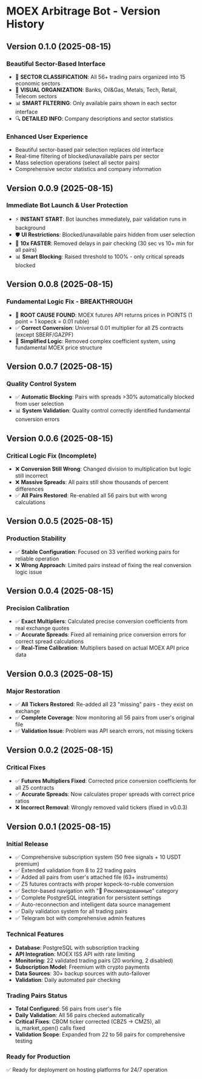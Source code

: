 # MOEX Arbitrage Bot - Version History

## Version 0.1.0 (2025-08-15)

### Beautiful Sector-Based Interface
- 🎯 **SECTOR CLASSIFICATION**: All 56+ trading pairs organized into 15 economic sectors
- 🏦 **VISUAL ORGANIZATION**: Banks, Oil&Gas, Metals, Tech, Retail, Telecom sectors
- 📊 **SMART FILTERING**: Only available pairs shown in each sector interface
- 🔍 **DETAILED INFO**: Company descriptions and sector statistics

### Enhanced User Experience  
- Beautiful sector-based pair selection replaces old interface
- Real-time filtering of blocked/unavailable pairs per sector
- Mass selection operations (select all sector pairs)
- Comprehensive sector statistics and company information

## Version 0.0.9 (2025-08-15)

### Immediate Bot Launch & User Protection
- ⚡ **INSTANT START**: Bot launches immediately, pair validation runs in background  
- 🛡️ **UI Restrictions**: Blocked/unavailable pairs hidden from user selection
- 🚀 **10x FASTER**: Removed delays in pair checking (30 sec vs 10+ min for all pairs)
- 📊 **Smart Blocking**: Raised threshold to 100% - only critical spreads blocked

## Version 0.0.8 (2025-08-15)

### Fundamental Logic Fix - BREAKTHROUGH
- 🎯 **ROOT CAUSE FOUND**: MOEX futures API returns prices in POINTS (1 point = 1 kopeck = 0.01 ruble)
- ✅ **Correct Conversion**: Universal 0.01 multiplier for all Z5 contracts (except SBERF/GAZPF) 
- 🔧 **Simplified Logic**: Removed complex coefficient system, using fundamental MOEX price structure

## Version 0.0.7 (2025-08-15)

### Quality Control System
- ✅ **Automatic Blocking**: Pairs with spreads >30% automatically blocked from user selection  
- 📊 **System Validation**: Quality control correctly identified fundamental conversion errors

## Version 0.0.6 (2025-08-15)

### Critical Logic Fix (Incomplete)
- ❌ **Conversion Still Wrong**: Changed division to multiplication but logic still incorrect
- ❌ **Massive Spreads**: All pairs still show thousands of percent differences
- ✅ **All Pairs Restored**: Re-enabled all 56 pairs but with wrong calculations

## Version 0.0.5 (2025-08-15)

### Production Stability
- ✅ **Stable Configuration**: Focused on 33 verified working pairs for reliable operation
- ❌ **Wrong Approach**: Limited pairs instead of fixing the real conversion logic issue

## Version 0.0.4 (2025-08-15)

### Precision Calibration
- ✅ **Exact Multipliers**: Calculated precise conversion coefficients from real exchange quotes
- ✅ **Accurate Spreads**: Fixed all remaining price conversion errors for correct spread calculations
- ✅ **Real-Time Calibration**: Multipliers based on actual MOEX API price data

## Version 0.0.3 (2025-08-15)

### Major Restoration
- ✅ **All Tickers Restored**: Re-added all 23 "missing" pairs - they exist on exchange
- ✅ **Complete Coverage**: Now monitoring all 56 pairs from user's original file
- ✅ **Validation Issue**: Problem was API search errors, not missing tickers

## Version 0.0.2 (2025-08-15)

### Critical Fixes
- ✅ **Futures Multipliers Fixed**: Corrected price conversion coefficients for all Z5 contracts
- ✅ **Accurate Spreads**: Now calculates proper spreads with correct price ratios
- ❌ **Incorrect Removal**: Wrongly removed valid tickers (fixed in v0.0.3)

## Version 0.0.1 (2025-08-15)

### Initial Release
- ✅ Comprehensive subscription system (50 free signals + 10 USDT premium)
- ✅ Extended validation from 8 to 22 trading pairs
- ✅ Added all pairs from user's attached file (63+ instruments)
- ✅ Z5 futures contracts with proper kopeck-to-ruble conversion
- ✅ Sector-based navigation with "🎯 Рекомендованные" category
- ✅ Complete PostgreSQL integration for persistent settings
- ✅ Auto-reconnection and intelligent data source management
- ✅ Daily validation system for all trading pairs
- ✅ Telegram bot with comprehensive admin features

### Technical Features
- **Database**: PostgreSQL with subscription tracking
- **API Integration**: MOEX ISS API with rate limiting
- **Monitoring**: 22 validated trading pairs (20 working, 2 disabled)
- **Subscription Model**: Freemium with crypto payments
- **Data Sources**: 30+ backup sources with auto-failover
- **Validation**: Daily automated pair checking

### Trading Pairs Status
- **Total Configured**: 56 pairs from user's file
- **Daily Validation**: All 56 pairs checked automatically
- **Critical Fixes**: CBOM ticker corrected (CBZ5 → CMZ5), all is_market_open() calls fixed
- **Validation Scope**: Expanded from 22 to 56 pairs for comprehensive testing

### Ready for Production
✅ Ready for deployment on hosting platforms for 24/7 operation